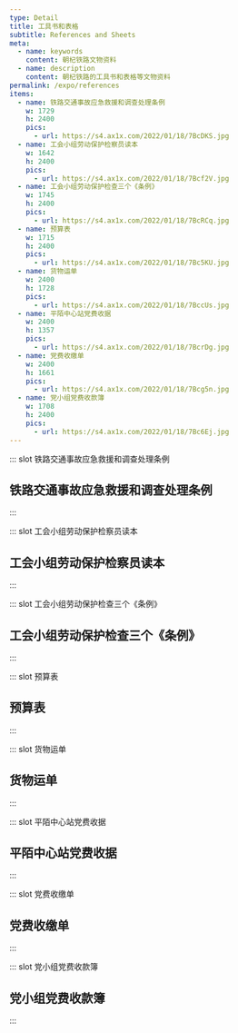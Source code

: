 ```yaml
---
type: Detail
title: 工具书和表格
subtitle: References and Sheets
meta:
  - name: keywords
    content: 朝杞铁路文物资料
  - name: description
    content: 朝杞铁路的工具书和表格等文物资料
permalink: /expo/references
items:
  - name: 铁路交通事故应急救援和调查处理条例
    w: 1729
    h: 2400
    pics: 
      - url: https://s4.ax1x.com/2022/01/18/7BcDKS.jpg
  - name: 工会小组劳动保护检察员读本
    w: 1642
    h: 2400
    pics:
      - url: https://s4.ax1x.com/2022/01/18/7Bcf2V.jpg
  - name: 工会小组劳动保护检查三个《条例》
    w: 1745
    h: 2400
    pics:
      - url: https://s4.ax1x.com/2022/01/18/7BcRCq.jpg
  - name: 预算表
    w: 1715
    h: 2400
    pics:
      - url: https://s4.ax1x.com/2022/01/18/7Bc5KU.jpg
  - name: 货物运单
    w: 2400
    h: 1728
    pics:
      - url: https://s4.ax1x.com/2022/01/18/7BccUs.jpg
  - name: 平陌中心站党费收据
    w: 2400
    h: 1357
    pics:
      - url: https://s4.ax1x.com/2022/01/18/7BcrDg.jpg
  - name: 党费收缴单
    w: 2400
    h: 1661
    pics:
      - url: https://s4.ax1x.com/2022/01/18/7Bcg5n.jpg
  - name: 党小组党费收款簿
    w: 1708
    h: 2400
    pics:
      - url: https://s4.ax1x.com/2022/01/18/7Bc6Ej.jpg
---
```


::: slot 铁路交通事故应急救援和调查处理条例
## 铁路交通事故应急救援和调查处理条例
:::

::: slot 工会小组劳动保护检察员读本
## 工会小组劳动保护检察员读本
:::

::: slot 工会小组劳动保护检查三个《条例》
## 工会小组劳动保护检查三个《条例》
:::

::: slot 预算表
## 预算表
:::

::: slot 货物运单
## 货物运单
:::

::: slot 平陌中心站党费收据
## 平陌中心站党费收据
:::

::: slot 党费收缴单
## 党费收缴单
:::

::: slot 党小组党费收款簿
## 党小组党费收款簿
:::

